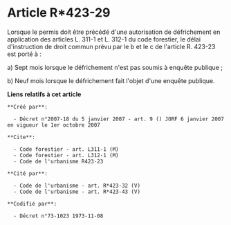 # Article R*423-29

Lorsque le permis doit être précédé d'une autorisation de défrichement en application des articles L. 311-1 et L. 312-1 du
code forestier, le délai d'instruction de droit commun prévu par le b et le c de l'article R. 423-23 est porté à :

a) Sept mois lorsque le défrichement n'est pas soumis à enquête publique ;

b) Neuf mois lorsque le défrichement fait l'objet d'une enquête publique.

**Liens relatifs à cet article**

	**Créé par**:

	  - Décret n°2007-18 du 5 janvier 2007 - art. 9 () JORF 6 janvier 2007 en vigueur le 1er octobre 2007

	**Cite**:

	  - Code forestier - art. L311-1 (M)
	  - Code forestier - art. L312-1 (M)
	  - Code de l'urbanisme R423-23

	**Cité par**:

	  - Code de l'urbanisme - art. R*423-32 (V)
	  - Code de l'urbanisme - art. R*423-43 (V)

	**Codifié par**:

	  - Décret n°73-1023 1973-11-08
